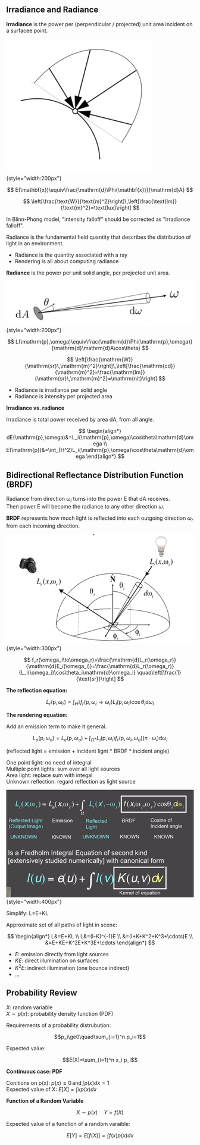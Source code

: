 ## Irradiance and Radiance

**Irradiance** is the power per (perpendicular / projected) unit area incident on a surfacee  point.

![Irradiance](../resources/Irradiance.png){style="width:200px"}

$$
E(\mathbf{x})\equiv\frac{\mathrm{d}\Phi(\mathbf{x})}{\mathrm{d}A}
$$

$$
\left[\frac{\text{W}}{\text{m}^2}\right]\,\left[\frac{\text{lm}}{\text{m}^2}=\text{lux}\right]
$$

In Blinn-Phong model, "intensity falloff" should be corrected as "irradiance falloff".

Radiance is the fundamental field quantity that describes the distribution of light in an environment.

- Radiance is the quantity associated with a ray  
- Rendering is all about computing radiance

**Radiance** is the power per unit solid angle, per projected unit area.

![Radiance](../resources/Radiance.png){style="width:200px"}

$$
L(\mathrm{p},\omega)\equiv\frac{\mathrm{d}\Phi(\mathrm{p},\omega)}{\mathrm{d}\mathrm{d}A\cos\theta}
$$

$$
\left[\frac{\mathrm{W}}{\mathrm{sr}\,\mathrm{m}^2}\right]\,\left[\frac{\mathrm{cd}}{\mathrm{m}^2}=\frac{\mathrm{lm}}{\mathrm{sr}\,\mathrm{m}^2}=\mathrm{nit}\right]
$$

- Radiance is irradiance per solid angle  
- Radiance is intensity per projected area

**Irradiance vs. radiance**

Irradiance is total power received by area dA, from all angle.

$$
\begin{align*}
dE(\mathrm{p},\omega)&=L_i(\mathrm{p},\omega)\cos\theta\mathrm{d}\omega \\
E(\mathrm{p})&=\int_{H^2}L_i(\mathrm{p},\omega)\cos\theta\mathrm{d}\omega
\end{align*}
$$

## Bidirectional Reflectance Distribution Function (BRDF)

Radiance from direction $\omega_i$ turns into the power E that dA receives.  
Then power E will become the radiance to any other direction $\omega$. 

**BRDF** represents how much light is reflected into each outgoing direction $\omega_r$ from each incoming direction.

![BRDF](../resources/BRDF.png){style="width:300px"}

$$
f_r(\omega_i\to\omega_r)=\frac{\mathrm{d}L_r(\omega_r)}{\mathrm{d}E_i(\omega_i)}=\frac{\mathrm{d}L_r(\omega_r)}{L_i(\omega_i)\cos\theta_i\mathrm{d}\omega_i}
\quad\left[\frac{1}{\text{sr}}\right]
$$

**The reflection equation:**

$$
L_r(\mathrm{p},\omega_r)=\int_{H^2}f_r(\mathrm{p},\omega_i\to\omega_r)L_i(\mathrm{p},\omega_i)\cos\theta_i\mathrm{d}\omega_i
$$

**The rendering equation:**

Add an emission term to make it general.

$$
L_o(\mathrm{p},\omega_o)=L_e(\mathrm{p},\omega_o)+\int_{\Omega^+}L_i(\mathrm{p},\omega_i)f_r(\mathrm{p},\omega_i,\omega_o)(n\cdot\omega_i)\mathrm{d}\omega_i
$$

(reflected light = emission + incident lignt * BRDF * incident angle)

One point light: no need of integral  
Multiple point lights: sum over all light sources  
Area light: replace sum with integal  
Unknown reflection: regard reflection as light source

![rendering equation](../resources/rendering%20equation.png){style="width:400px"}

Simplify: L=E+KL

Approximate set of all paths of light in scene:

$$
\begin{align*}
L&=E+KL \\
L&=(I-K)^{-1}E \\
&=(I+K+K^2+K^3+\cdots)E \\
&=E+KE+K^2E+K^3E+\cdots
\end{align*}
$$

- $E$: emission directly from light sources  
- $KE$: direct illumination on surfaces  
- $K^2E$: indirect illumination (one bounce indirect)   
- ...

## Probability Review

$X$: random variable  
$X\sim p(x)$: probability density function (PDF)

Requirements of a probability distrubution:

$$p_i\ge0\quad\sum_{i=1}^n p_i=1$$

Expected value:

$$E[X]=\sum_{i=1}^n x_i p_i$$

**Continuous case: PDF**

Conitions on p(x):      $p(x)\ge 0\,\text{and}\,\int p(x)dx=1$  
Expected value of X:    $E[X]=\int xp(x)dx$


**Function of a Random Variable**

$$X\sim p(x)\quad Y=f(X)$$

Expected value of a function of a random varaible:

$$E[Y]=E[f(X)]=\int f(x)p(x)dx$$

